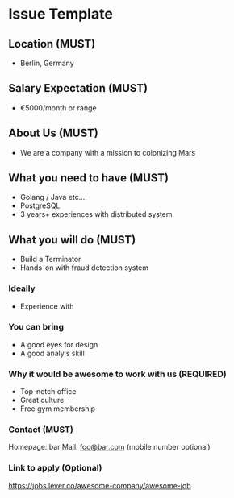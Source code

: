 # Issue Template  

## Location (MUST)

* Berlin, Germany

## Salary Expectation (MUST)

* €5000/month or range

## About Us (MUST)

* We are a company with a mission to colonizing Mars  

## What you need to have (MUST)

* Golang / Java etc....
* PostgreSQL
* 3 years+ experiences with distributed system  

## What you will do (MUST)  

* Build a Terminator
* Hands-on with fraud detection system  

### Ideally

* Experience with 

### You can bring

* A good eyes for design
* A good analyis skill

### Why it would be awesome to work with us (REQUIRED)

* Top-notch office
* Great culture
* Free gym membership

### Contact (MUST)  

Homepage: bar
Mail: foo@bar.com (mobile number optional)

### Link to apply (Optional)  

https://jobs.lever.co/awesome-company/awesome-job